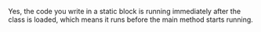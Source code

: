 Yes, the code you write in a static block is running immediately after
the class is loaded, which means it runs before the main method starts
running.